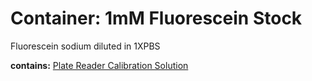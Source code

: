 # Container: 1mM Fluorescein Stock

Fluorescein sodium diluted in 1XPBS

  **contains:** <a href='#' onclick='easy_select("Sample Types", "Plate Reader Calibration Solution")'>Plate Reader Calibration Solution</a>

